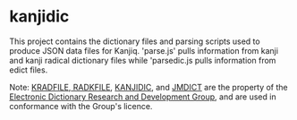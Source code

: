 # kanjidic

This project contains the dictionary files and parsing scripts used to produce JSON data files for Kanjiq. 'parse.js' pulls information from kanji and kanji radical dictionary files while 'parsedic.js pulls information from edict files. 

Note: [KRADFILE, RADKFILE](http://www.csse.monash.edu.au/~jwb/kradinf.html), [KANJIDIC](http://www.csse.monash.edu.au/~jwb/kanjidic.html), and [JMDICT](http://www.edrdg.org/jmdict/j_jmdict.html) are the property of the [Electronic Dictionary Research and Development Group](http://www.edrdg.org/), and are used in conformance with the Group's licence.
